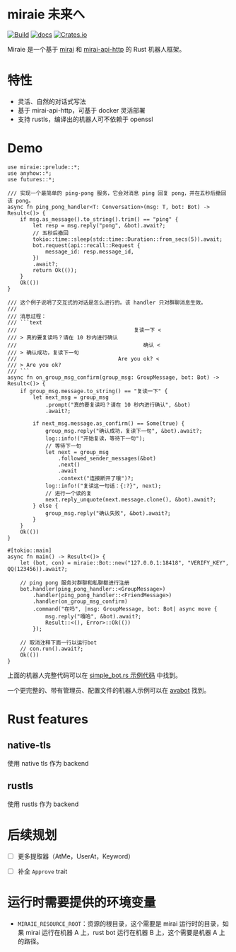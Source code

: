 # miraie 未来へ

[![Build](https://github.com/gwy15/miraie/actions/workflows/build.yml/badge.svg)](https://github.com/gwy15/miraie/actions/workflows/build.yml)
[![docs](https://docs.rs/miraie/badge.svg)](https://docs.rs/miraie)
[![Crates.io](https://img.shields.io/crates/v/miraie)](https://crates.io/crates/miraie)

Miraie 是一个基于 [mirai](https://github.com/mamoe/mirai) 和 [mirai-api-http](https://github.com/project-mirai/mirai-api-http) 的 Rust 机器人框架。

# 特性
- 灵活、自然的对话式写法
- 基于 mirai-api-http，可基于 docker 灵活部署
- 支持 rustls，编译出的机器人可不依赖于 openssl

# Demo
```rust,no_run
use miraie::prelude::*;
use anyhow::*;
use futures::*;

/// 实现一个最简单的 ping-pong 服务，它会对消息 ping 回复 pong，并在五秒后撤回该 pong。
async fn ping_pong_handler<T: Conversation>(msg: T, bot: Bot) -> Result<()> {
    if msg.as_message().to_string().trim() == "ping" {
        let resp = msg.reply("pong", &bot).await?;
        // 五秒后撤回
        tokio::time::sleep(std::time::Duration::from_secs(5)).await;
        bot.request(api::recall::Request {
            message_id: resp.message_id,
        })
        .await?;
        return Ok(());
    }
    Ok(())
}

/// 这个例子说明了交互式的对话是怎么进行的。该 handler 只对群聊消息生效。
///
/// 消息过程：
/// ```text
///                                     复读一下 <
/// > 真的要复读吗？请在 10 秒内进行确认
///                                        确认 <
/// > 确认成功，复读下一句
///                                Are you ok? <
/// > Are you ok?
/// ```
async fn on_group_msg_confirm(group_msg: GroupMessage, bot: Bot) -> Result<()> {
    if group_msg.message.to_string() == "复读一下" {
        let next_msg = group_msg
            .prompt("真的要复读吗？请在 10 秒内进行确认", &bot)
            .await?;

        if next_msg.message.as_confirm() == Some(true) {
            group_msg.reply("确认成功，复读下一句", &bot).await?;
            log::info!("开始复读，等待下一句");
            // 等待下一句
            let next = group_msg
                .followed_sender_messages(&bot)
                .next()
                .await
                .context("连接断开了哦")?;
            log::info!("复读这一句话：{:?}", next);
            // 进行一个读的复
            next.reply_unquote(next.message.clone(), &bot).await?;
        } else {
            group_msg.reply("确认失败", &bot).await?;
        }
    }
    Ok(())
}

#[tokio::main]
async fn main() -> Result<()> {
    let (bot, con) = miraie::Bot::new("127.0.0.1:18418", "VERIFY_KEY", QQ(123456)).await?;

    // ping pong 服务对群聊和私聊都进行注册
    bot.handler(ping_pong_handler::<GroupMessage>)
        .handler(ping_pong_handler::<FriendMessage>)
        .handler(on_group_msg_confirm)
        .command("在吗", |msg: GroupMessage, bot: Bot| async move {
            msg.reply("嘎哈", &bot).await?;
            Result::<(), Error>::Ok(())
        });

    // 取消注释下面一行以运行bot
    // con.run().await?;
    Ok(())
}
```

上面的机器人完整代码可以在 [simple_bot.rs 示例代码](https://github.com/gwy15/miraie/blob/main/examples/simple_bot.rs) 中找到。

一个更完整的、带有管理员、配置文件的机器人示例可以在 [avabot](https://github.com/gwy15/avabot) 找到。


# Rust features
## native-tls
使用 native tls 作为 backend
 
## rustls
使用 rustls 作为 backend

# 后续规划
- [ ] 更多提取器（AtMe，UserAt，Keyword）
- [ ] 补全 `Approve` trait


# 运行时需要提供的环境变量
- `MIRAIE_RESOURCE_ROOT`：资源的根目录，这个需要是 mirai 运行时的目录，如果 mirai 运行在机器 A 上，rust bot 运行在机器 B 上，这个需要是机器 A 上的路径。
